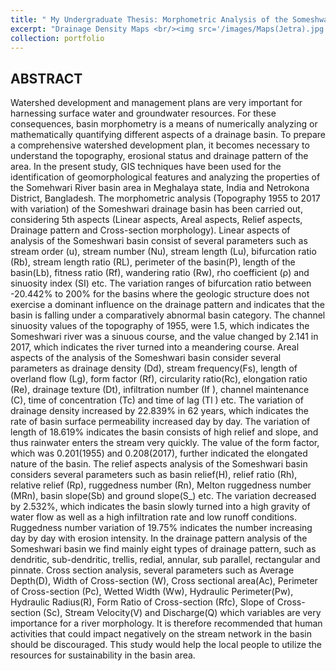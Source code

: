 ```yaml
---
title: " My Undergraduate Thesis: Morphometric Analysis of the Someshwari River Using Geographical Information System(GIS)"
excerpt: "Drainage Density Maps <br/><img src='/images/Maps(Jetra).jpg'>"
collection: portfolio
---
```


## ABSTRACT 
Watershed development and management plans are very important for harnessing surface water 
and groundwater resources. For these consequences, basin morphometry is a means of numerically 
analyzing or mathematically quantifying different aspects of a drainage basin. To prepare a 
comprehensive watershed development plan, it becomes necessary to understand the topography, 
erosional status and drainage pattern of the area. In the present study, GIS techniques have been 
used for the identification of geomorphological features and analyzing the properties of the 
Somehwari River basin area in Meghalaya state, India and Netrokona District, Bangladesh. The 
morphometric analysis (Topography 1955 to 2017 with variation) of the Someshwari drainage 
basin has been carried out, considering 5th aspects (Linear aspects, Areal aspects, Relief aspects, 
Drainage pattern and Cross-section morphology). Linear aspects of analysis of the Someshwari 
basin consist of several parameters such as stream order (u), stream number (Nu), stream length 
(Lu), bifurcation ratio (Rb), stream length ratio (RL), perimeter of the basin(P), length of the 
basin(Lb), fitness ratio (Rf), wandering ratio (Rw), rho coefficient (ρ) and sinuosity index (SI) etc. 
The variation ranges of bifurcation ratio between -20.442% to 200% for the basins where the 
geologic structure does not exercise a dominant influence on the drainage pattern and indicates 
that the basin is falling under a comparatively abnormal basin category. The channel sinuosity 
values of the topography of 1955, were 1.5, which indicates the Someshwari river was a sinuous 
course, and the value changed by 2.141 in 2017, which indicates the river turned into a meandering 
course. Areal aspects of the analysis of the Someshwari basin consider several parameters as 
drainage density (Dd), stream frequency(Fs), length of overland flow (Lg), form factor (Rf), 
circularity ratio(Rc), elongation ratio (Re), drainage texture (Dt), infiltration number (If ), channel 
maintenance (C), time of concentration (Tc) and time of lag (Tl ) etc. The variation of drainage 
density increased by 22.839% in 62 years, which indicates the rate of basin surface permeability 
increased day by day. The variation of length of 18.619% indicates the basin consists of high relief 
and slope, and thus rainwater enters the stream very quickly. The value of the form factor, which 
was 0.201(1955) and 0.208(2017), further indicated the elongated nature of the basin. The relief 
aspects analysis of the Someshwari basin considers several parameters such as basin relief(H), 
relief ratio (Rh), relative relief (Rp), ruggedness number (Rn), Melton ruggedness number (MRn), 
basin slope(Sb) and ground slope(S_) etc. The variation decreased by 2.532%, which indicates the 
basin slowly turned into a high gravity of water flow as well as a high infiltration rate and low 
runoff conditions. Ruggedness number variation of 19.75% indicates the number increasing day 
by day with erosion intensity. In the drainage pattern analysis of the Someshwari basin we find 
mainly eight types of drainage pattern, such as dendritic, sub-dendritic, trellis, redial, annular, sub
parallel, rectangular and pinnate. Cross section analysis, several parameters such as Average 
Depth(D), Width of Cross-section (W), Cross sectional area(Ac), Perimeter of Cross-section (Pc), 
Wetted Width (Ww), Hydraulic Perimeter(Pw), Hydraulic Radius(R), Form Ratio of Cross-section 
(Rfc), Slope of Cross-section (Sc), Stream Velocity(V) and Discharge(Q) which variables are very 
importance for a river morphology. It is therefore recommended that human activities that could 
impact negatively on the stream network in the basin should be discouraged. This study would 
help the local people to utilize the resources for sustainability in the basin area.
